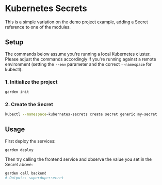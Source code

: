 # Kubernetes Secrets

This is a simple variation on the [demo project](../demo-project/README.md) example, adding a Secret reference to
one of the modules.

## Setup

The commands below assume you're running a local Kubernetes cluster. Please adjust the commands accordingly if you're
running against a remote environment (setting the `--env` parameter and the correct `--namespace` for kubectl).

### 1. Initialize the project

```sh
garden init
```

### 2. Create the Secret

```sh
kubectl --namespace=kubernetes-secrets create secret generic my-secret --from-literal=my-key=superdupersecret
```

## Usage

First deploy the services:

```sh
garden deploy
```

Then try calling the frontend service and observe the value you set in the Secret above:

```sh
garden call backend
# Outputs: superdupersecret
```
